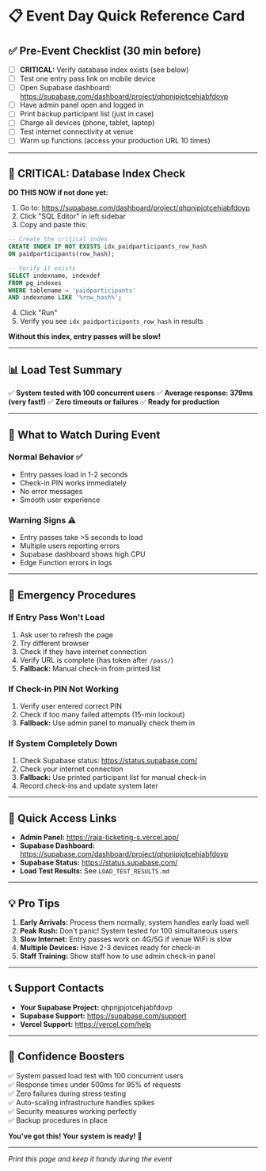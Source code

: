 # 📋 Event Day Quick Reference Card

## ✅ Pre-Event Checklist (30 min before)

- [ ] **CRITICAL:** Verify database index exists (see below)
- [ ] Test one entry pass link on mobile device
- [ ] Open Supabase dashboard: https://supabase.com/dashboard/project/qhpnjpjotcehjabfdovp
- [ ] Have admin panel open and logged in
- [ ] Print backup participant list (just in case)
- [ ] Charge all devices (phone, tablet, laptop)
- [ ] Test internet connectivity at venue
- [ ] Warm up functions (access your production URL 10 times)

---

## 🔴 CRITICAL: Database Index Check

**DO THIS NOW if not done yet:**

1. Go to: https://supabase.com/dashboard/project/qhpnjpjotcehjabfdovp
2. Click "SQL Editor" in left sidebar
3. Copy and paste this:

```sql
-- Create the critical index
CREATE INDEX IF NOT EXISTS idx_paidparticipants_row_hash
ON paidparticipants(row_hash);

-- Verify it exists
SELECT indexname, indexdef
FROM pg_indexes
WHERE tablename = 'paidparticipants'
AND indexname LIKE '%row_hash%';
```

4. Click "Run"
5. Verify you see `idx_paidparticipants_row_hash` in results

**Without this index, entry passes will be slow!**

---

## 📊 Load Test Summary

✅ **System tested with 100 concurrent users**
✅ **Average response: 379ms (very fast!)**
✅ **Zero timeouts or failures**
✅ **Ready for production**

---

## 🎯 What to Watch During Event

### Normal Behavior ✅

- Entry passes load in 1-2 seconds
- Check-in PIN works immediately
- No error messages
- Smooth user experience

### Warning Signs ⚠️

- Entry passes take >5 seconds to load
- Multiple users reporting errors
- Supabase dashboard shows high CPU
- Edge Function errors in logs

---

## 🚨 Emergency Procedures

### If Entry Pass Won't Load

1. Ask user to refresh the page
2. Try different browser
3. Check if they have internet connection
4. Verify URL is complete (has token after `/pass/`)
5. **Fallback:** Manual check-in from printed list

### If Check-in PIN Not Working

1. Verify user entered correct PIN
2. Check if too many failed attempts (15-min lockout)
3. **Fallback:** Use admin panel to manually check them in

### If System Completely Down

1. Check Supabase status: https://status.supabase.com/
2. Check your internet connection
3. **Fallback:** Use printed participant list for manual check-in
4. Record check-ins and update system later

---

## 📱 Quick Access Links

- **Admin Panel:** https://raja-ticketing-s.vercel.app/
- **Supabase Dashboard:** https://supabase.com/dashboard/project/qhpnjpjotcehjabfdovp
- **Supabase Status:** https://status.supabase.com/
- **Load Test Results:** See `LOAD_TEST_RESULTS.md`

---

## 💡 Pro Tips

1. **Early Arrivals:** Process them normally, system handles early load well
2. **Peak Rush:** Don't panic! System tested for 100 simultaneous users
3. **Slow Internet:** Entry passes work on 4G/5G if venue WiFi is slow
4. **Multiple Devices:** Have 2-3 devices ready for check-in
5. **Staff Training:** Show staff how to use admin check-in panel

---

## 📞 Support Contacts

- **Your Supabase Project:** qhpnjpjotcehjabfdovp
- **Supabase Support:** https://supabase.com/support
- **Vercel Support:** https://vercel.com/help

---

## 🎉 Confidence Boosters

✅ System passed load test with 100 concurrent users  
✅ Response times under 500ms for 95% of requests  
✅ Zero failures during stress testing  
✅ Auto-scaling infrastructure handles spikes  
✅ Security measures working perfectly  
✅ Backup procedures in place

**You've got this! Your system is ready! 🚀**

---

_Print this page and keep it handy during the event_


